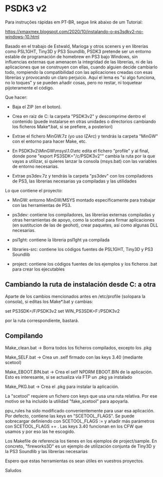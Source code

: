 PSDK3 v2
========

Para instruções rápidas em PT-BR, segue link abaixo de um Tutorial:

https://xmaxmex.blogspot.com/2020/10/instalando-o-ps3sdkv2-no-windows-10.html

Basado en el trabajo de Estwald, Marioga y otros sceners y en librerías como PSL1GHT, Tiny3D y PS3 Soundlib, PSDK3 pretende ser un entorno
estable de programación de homebrew en PS3 bajo Windows, sin influencias externas que amenacen la integridad de las librerías, ni de las 
aplicaciones que se construyen con ellas, cuando alguien decide cambiarlo todo, rompiendo la compatibilidad con las aplicaciones creadas 
con esas librerías y provocando un claro perjuicio. Aquí el lema es "si algo funciona, no lo toques" y se pueden añadir cosas, pero no
restar, ni toquetear pijoteramente el código.

Que hacer:

- Baja el ZIP (en el boton).

- Crea en raiz de C: la carpeta "PSDK3v2" y descomprime dentro el contenido (puede instalarse en otras unidades o directorios cambiando 
los ficheros Make*.bat, si se prefiere, a posteriori)

- Extrae el fichero MinGW.7z (yo uso IZArc) y tendrás la carpeta "MinGW" con el entorno para hacer Make, etc.

- En PSDK3v2\MinGW\msys\1.0\etc edita el fichero "profile" y al final, donde pone "export PS3SDK="/c/PSDK3v2""
cambia la ruta por la que vayas a utilizar, si quieres lanzar la consola (msys.bat) con las variables de entorno
necesarias.

- Extrae ps3dev.7z y tendrás la carpeta "ps3dev" con los compiladores de PS3, las librerías necesarias ya compiladas
y las utilidades 

Lo que contiene el proyecto:

- MinGW: entorno MinGW/MSYS montado específicamente para trabajar con las herramientas de PS3.

- ps3dev: contiene los compiladores, las librerías externas compiladas y otras herramientas de apoyo, como la scetool 
para firmar aplicaciones (en sustitucion de las de geohot), crear paquetes, así como algunas DLL necesarias. 

- psl1ght: contiene la libreria psl1ght ya compilada

- libraries-src: contiene los códigos fuentes de PSL1GHT, Tiny3D y PS3 Soundlib

- project: contiene los códigos fuentes de los ejemplos y los ficheros .bat para crear los ejecutables

Cambiando la ruta de instalación desde C: a otra
-------------------------------------------------

Aparte de los cambios mencionados antes en /etc/profile (solopara la consola), si editas los Make*.bat y cambias:

set PS3SDK=/F/PSDK3v2
set WIN_PS3SDK=F:/PSDK3v2

por la ruta correspondiente, bastará.

Compilando
----------

Make_clean.bat -> Borra todos los ficheros compilados, excepto los .pkg

Make_SELF.bat -> Crea un .self firmado con las keys 3.40 (mediante scetool)

Make_EBOOT.BIN.bat -> Crea el self NPDRM EBOOT.BIN de la aplicación. Esto es interesante, si se actualiza vía FTP un .pkg 
                      ya instalado

Make_PKG.bat -> Crea el .pkg para instalar la aplicación.

La "scetool" requiere un fichero con keys que usa una ruta relativa. Por ese motivo se ha incluido la utilidad "fake_scetool"
para apoyarla.

ppu_rules ha sido modificado convenientemente para usar esa aplicación. Por defecto, contiene las keys en "SCETOOL_FLAGS". Se puede
sobrecargar definiendo con SCETOOL_FLAGS := y añadir más parámetros con SCETOOL_FLAGS += . Las keys 3.40 funcionan en los CFW que usamos
y por eso las he escogido.

Los Makefile de referencia los tienes en los ejemplos de project/sample. En concreto, "fireworks3D" es un ejemplo de utilización conjunta
de Tiny3D y la PS3 Soundlib y las librerías necesarias

Espero que estas herramientas os sean útiles en vuestros proyectos.

Saludos
